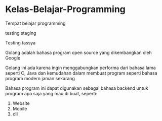 # Kelas-Belajar-Programming
Tempat belajar programming

testing staging

Testing tassya

Golang adalah bahasa program open source yang dikembangkan oleh Google

Golang ini ada karena ingin menggabungkan performa dari bahasa lama seperti C, Java dan kemudahan dalam membuat program seperti bahasa program modern jaman sekarang

Bahasa program ini dapat digunakan sebagai bahasa backend untuk program apa saja yang mau di buat, seperti:
1. Website
2. Mobile
3. dll
